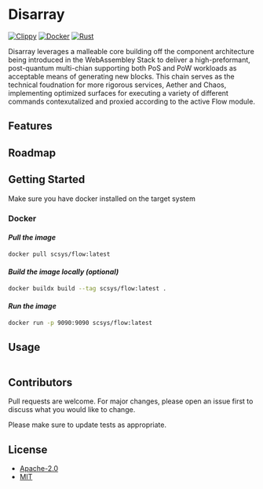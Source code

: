 # Disarray

[![Clippy](https://github.com/scattered-systems/disarray/actions/workflows/clippy.yml/badge.svg)](https://github.com/scattered-systems/disarray/actions/workflows/clippy.yml)
[![Docker](https://github.com/Scattered-Systems/disarray/actions/workflows/docker.yml/badge.svg)](https://github.com/Scattered-Systems/disarray/actions/workflows/docker.yml)
[![Rust](https://github.com/scattered-systems/disarray/actions/workflows/rust.yml/badge.svg)](https://github.com/scattered-systems/disarray/actions/workflows/rust.yml)

Disarray leverages a malleable core building off the component architecture being introduced in the WebAssembley Stack to deliver a high-preformant,
post-quantum multi-chian supporting both PoS and PoW workloads as acceptable means of generating new blocks. This chain serves as the technical foudnation 
for more rigorous services, Aether and Chaos, implementing optimized surfaces for executing a variety of different commands contexutalized and proxied 
according to the active Flow module.

## Features

## Roadmap

## Getting Started

Make sure you have docker installed on the target system

### Docker  

#### *Pull the image*

```bash
docker pull scsys/flow:latest
```

#### *Build the image locally (optional)*

```bash
docker buildx build --tag scsys/flow:latest .
```

#### *Run the image*

```bash
docker run -p 9090:9090 scsys/flow:latest
```

## Usage

```bash
```

## Contributors

Pull requests are welcome. For major changes, please open an issue first to discuss what you would like to change.

Please make sure to update tests as appropriate.

## License

* [Apache-2.0](https://choosealicense.com/licenses/apache-2.0/)
* [MIT](https://choosealicense.com/licenses/mit/)
